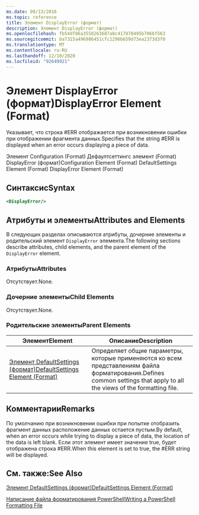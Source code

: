 ```yaml
---
ms.date: 09/13/2016
ms.topic: reference
title: Элемент DisplayError (формат)
description: Элемент DisplayError (формат)
ms.openlocfilehash: fb54df86a3558263687a8c417870495b7066f563
ms.sourcegitcommit: ba7315a496986451cfc1296b659d73ea2373d3f0
ms.translationtype: MT
ms.contentlocale: ru-RU
ms.lasthandoff: 12/10/2020
ms.locfileid: "92649921"
---
```

# <a name="displayerror-element-format"></a><span data-ttu-id="78418-103">Элемент DisplayError (формат)</span><span class="sxs-lookup"><span data-stu-id="78418-103">DisplayError Element (Format)</span></span>

<span data-ttu-id="78418-104">Указывает, что строка #ERR отображается при возникновении ошибки при отображении фрагмента данных.</span><span class="sxs-lookup"><span data-stu-id="78418-104">Specifies that the string #ERR is displayed when an error occurs displaying a piece of data.</span></span>

<span data-ttu-id="78418-105">Элемент Configuration (Format) Дефаултсеттингс элемент (Format) DisplayError (формат)</span><span class="sxs-lookup"><span data-stu-id="78418-105">Configuration Element (Format) DefaultSettings Element (Format) DisplayError Element (Format)</span></span>

## <a name="syntax"></a><span data-ttu-id="78418-106">Синтаксис</span><span class="sxs-lookup"><span data-stu-id="78418-106">Syntax</span></span>

```xml
<DisplayError/>
```

## <a name="attributes-and-elements"></a><span data-ttu-id="78418-107">Атрибуты и элементы</span><span class="sxs-lookup"><span data-stu-id="78418-107">Attributes and Elements</span></span>

<span data-ttu-id="78418-108">В следующих разделах описываются атрибуты, дочерние элементы и родительский элемент `DisplayError` элемента.</span><span class="sxs-lookup"><span data-stu-id="78418-108">The following sections describe attributes, child elements, and the parent element of the `DisplayError` element.</span></span>

### <a name="attributes"></a><span data-ttu-id="78418-109">Атрибуты</span><span class="sxs-lookup"><span data-stu-id="78418-109">Attributes</span></span>

<span data-ttu-id="78418-110">Отсутствует.</span><span class="sxs-lookup"><span data-stu-id="78418-110">None.</span></span>

### <a name="child-elements"></a><span data-ttu-id="78418-111">Дочерние элементы</span><span class="sxs-lookup"><span data-stu-id="78418-111">Child Elements</span></span>

<span data-ttu-id="78418-112">Отсутствует.</span><span class="sxs-lookup"><span data-stu-id="78418-112">None.</span></span>

### <a name="parent-elements"></a><span data-ttu-id="78418-113">Родительские элементы</span><span class="sxs-lookup"><span data-stu-id="78418-113">Parent Elements</span></span>

|<span data-ttu-id="78418-114">Элемент</span><span class="sxs-lookup"><span data-stu-id="78418-114">Element</span></span>|<span data-ttu-id="78418-115">Описание</span><span class="sxs-lookup"><span data-stu-id="78418-115">Description</span></span>|
|-------------|-----------------|
|[<span data-ttu-id="78418-116">Элемент DefaultSettings (формат)</span><span class="sxs-lookup"><span data-stu-id="78418-116">DefaultSettings Element (Format)</span></span>](./defaultsettings-element-format.md)|<span data-ttu-id="78418-117">Определяет общие параметры, которые применяются ко всем представлениям файла форматирования.</span><span class="sxs-lookup"><span data-stu-id="78418-117">Defines common settings that apply to all the views of the formatting file.</span></span>|

## <a name="remarks"></a><span data-ttu-id="78418-118">Комментарии</span><span class="sxs-lookup"><span data-stu-id="78418-118">Remarks</span></span>

<span data-ttu-id="78418-119">По умолчанию при возникновении ошибки при попытке отобразить фрагмент данных расположение данных остается пустым.</span><span class="sxs-lookup"><span data-stu-id="78418-119">By default, when an error occurs while trying to display a piece of data, the location of the data is left blank.</span></span> <span data-ttu-id="78418-120">Если этот элемент имеет значение true, будет отображена строка #ERR.</span><span class="sxs-lookup"><span data-stu-id="78418-120">When this element is set to true, the #ERR string will be displayed.</span></span>

## <a name="see-also"></a><span data-ttu-id="78418-121">См. также:</span><span class="sxs-lookup"><span data-stu-id="78418-121">See Also</span></span>

[<span data-ttu-id="78418-122">Элемент DefaultSettings (формат)</span><span class="sxs-lookup"><span data-stu-id="78418-122">DefaultSettings Element (Format)</span></span>](./defaultsettings-element-format.md)

[<span data-ttu-id="78418-123">Написание файла форматирования PowerShell</span><span class="sxs-lookup"><span data-stu-id="78418-123">Writing a PowerShell Formatting File</span></span>](./writing-a-powershell-formatting-file.md)

